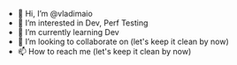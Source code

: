 - 👋 Hi, I’m @vladimaio
- 👀 I’m interested in Dev, Perf Testing
- 🌱 I’m currently learning Dev
- 💞️ I’m looking to collaborate on (let's keep it clean by now)
- 📫 How to reach me (let's keep it clean by now)

<!---
vladimaio/vladimaio is a ✨ special ✨ repository because its `README.md` (this file) appears on your GitHub profile.
You can click the Preview link to take a look at your changes.
--->
